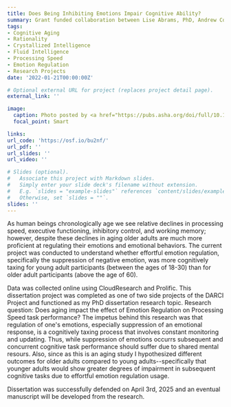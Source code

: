 ```yaml
---
title: Does Being Inhibiting Emotions Impair Cognitive Ability?
summary: Grant funded collaboration between Lise Abrams, PhD, Andrew Conway, PhD and Christopher J. Schmank, PhD on Aging, Emotion Regulation, and Processing Speed.
tags:
- Cognitive Aging
- Rationality
- Crystallized Intelligence
- Fluid Intelligence
- Processing Speed
- Emotion Regulation
- Research Projects
date: '2022-01-21T00:00:00Z'

# Optional external URL for project (replaces project detail page).
external_link: ''

image:
  caption: Photo posted by <a href="https://pubs.asha.org/doi/full/10.1044/2020_JSLHR-19-00188">American Speech-Language-Hearing Association Open Access Publication</a>
  focal_point: Smart

links:
url_code: 'https://osf.io/bu2nf/'
url_pdf: ''
url_slides: ''
url_video: ''

# Slides (optional).
#   Associate this project with Markdown slides.
#   Simply enter your slide deck's filename without extension.
#   E.g. `slides = "example-slides"` references `content/slides/example-slides.md`.
#   Otherwise, set `slides = ""`.
slides: ''
---
```


As human beings chronologically age we see relative declines in processing speed, executive functioning, inhibitory control, and working memory; however, despite these declines  in aging older adults are much more proficient at regulating their emotions and emotional behaviors. The current project was conducted to understand whether effortful emotion regulation, specifically the suppression of negative emotion, was more cognitively taxing for young adult participants (between the ages of 18-30) than for older adult participants (above the age of 60).  

Data was collected online using CloudResearch and Prolific. This dissertation project was completed as one of two side projects of the DARCI Project and functioned as my PhD dissertation research topic. Research question: Does aging impact the effect of Emotion Regulation on Processing Speed task performance? The impetus behind this research was that regulation of one's emotions, especially suppression of an emotional response, is a cognitively taxing process that involves constant monitoring and updating. Thus, while suppression of emotions occurrs subsequent and concurrent cognitive task performance should suffer due to shared mental resours. Also, since as this is an aging study I hypothesized different outcomes for older adults compared to young adults--specifically that younger adults would show greater degrees of impairment in subsequent cognitive tasks due to effortful emotion regulation usage.

Dissertation was successfully defended on April 3rd, 2025 and an eventual manuscript will be developed from the research.